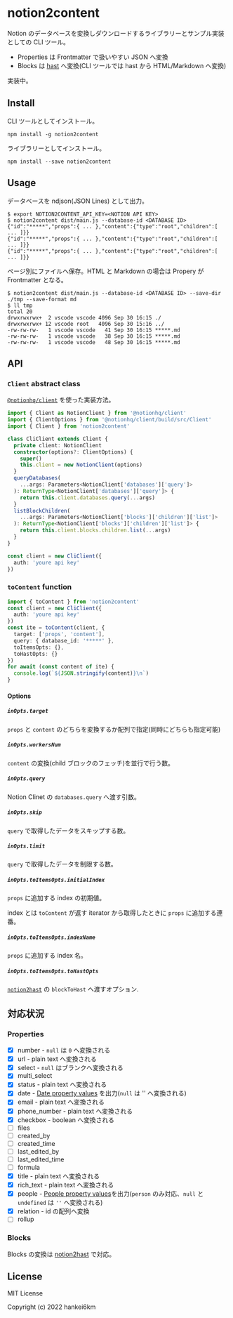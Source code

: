 # notion2content

Notion のデータベースを変換しダウンロードするライブラリーとサンプル実装としての CLI ツール。

- Properties は Frontmatter で扱いやすい JSON へ変換
- Blocks は [hast](https://github.com/syntax-tree/hast) へ変換(CLI ツールでは hast から HTML/Markdown へ変換)

実装中。

## Install

CLI ツールとしてインストール。

```
npm install -g notion2content
```

ライブラリーとしてインストール。

```
npm install --save notion2content
```

## Usage

データベースを ndjson(JSON Lines) として出力。

```
$ export NOTION2CONTENT_API_KEY=<NOTION API KEY>
$ notion2content dist/main.js --database-id <DATABASE ID>
{"id":"*****","props":{ ... },"content":{"type":"root","children":[ ... ]}}
{"id":"*****","props":{ ... },"content":{"type":"root","children":[ ... ]}}
{"id":"*****","props":{ ... },"content":{"type":"root","children":[ ... ]}}
```

ページ別にファイルへ保存。HTML と Markdown の場合は Propery が Frontmatter となる。

```
$ notion2content dist/main.js --database-id <DATABASE ID> --save-dir ./tmp --save-format md
$ ll tmp
total 20
drwxrwxrwx+  2 vscode vscode 4096 Sep 30 16:15 ./
drwxrwxrwx+ 12 vscode root   4096 Sep 30 15:16 ../
-rw-rw-rw-   1 vscode vscode   41 Sep 30 16:15 *****.md
-rw-rw-rw-   1 vscode vscode   38 Sep 30 16:15 *****.md
-rw-rw-rw-   1 vscode vscode   48 Sep 30 16:15 *****.md
```

## API

### `Client` abstract class

[`@notionhq/client`](https://www.npmjs.com/package/@notionhq/client) を使った実装方法。

```typescript
import { Client as NotionClient } from '@notionhq/client'
import { ClientOptions } from '@notionhq/client/build/src/Client'
import { Client } from 'notion2content'

class CliClient extends Client {
  private client: NotionClient
  constructor(options?: ClientOptions) {
    super()
    this.client = new NotionClient(options)
  }
  queryDatabases(
    ...args: Parameters<NotionClient['databases']['query']>
  ): ReturnType<NotionClient['databases']['query']> {
    return this.client.databases.query(...args)
  }
  listBlockChildren(
    ...args: Parameters<NotionClient['blocks']['children']['list']>
  ): ReturnType<NotionClient['blocks']['children']['list']> {
    return this.client.blocks.children.list(...args)
  }
}

const client = new CliClient({
  auth: 'youre api key'
})
```

### `toContent` function

```typescript
import { toContent } from 'notion2content'
const client = new CliClient({
  auth: 'youre api key'
})
const ite = toContent(client, {
  target: ['props', 'content'],
  query: { database_id: '*****' },
  toItemsOpts: {},
  toHastOpts: {}
})
for await (const content of ite) {
  console.log(`${JSON.stringify(content)}\n`)
}
```

#### Options

##### `inOpts.target`

`props` と `content` のどちらを変換するか配列で指定(同時にどちらも指定可能)

##### `inOpts.workersNum`

`content` の変換(child ブロックのフェッチ)を並行で行う数。

##### `inOpts.query`

Notion Clinet の `databases.query` へ渡す引数。

##### `inOpts.skip`

`query` で取得したデータをスキップする数。

##### `inOpts.limit`

`query` で取得したデータを制限する数。

##### `inOpts.toItemsOpts.initialIndex`

`props` に追加する index の初期値。

index とは `toContent` が返す iterator から取得したときに `props` に追加する連番。

##### `inOpts.toItemsOpts.indexName`

`props` に追加する index 名。

##### `inOpts.toItemsOpts.toHastOpts`

[`notion2hast`](https://github.com/hankei6km/notion2hast) の `blockToHast` へ渡すオプション.

## 対応状況

### Properties

- [x] number - `null` は `0` へ変換される
- [x] url - plain text へ変換される
- [x] select - `null` はブランクへ変換される
- [x] multi_select
- [x] status - plain text へ変換される
- [x] date - [Date property values](https://developers.notion.com/reference/property-item-object#date-property-values) を出力(`null` は '' へ変換される)
- [x] email - plain text へ変換される
- [x] phone_number - plain text へ変換される
- [x] checkbox - boolean へ変換される
- [ ] files
- [ ] created_by
- [ ] created_time
- [ ] last_edited_by
- [ ] last_edited_time
- [ ] formula
- [x] title - plain text へ変換される
- [x] rich_text - plain text へ変換される
- [x] people - [People property values](https://developers.notion.com/reference/property-item-object#people-property-values)を出力(`person` のみ対応、`null` と `undefined` は `''` へ変換される)
- [x] relation - id の配列へ変換
- [ ] rollup

### Blocks

Blocks の変換は [notion2hast](https://github.com/hankei6km/notion2hast#%E5%AF%BE%E5%BF%9C%E7%8A%B6%E6%B3%81) で対応。

## License

MIT License

Copyright (c) 2022 hankei6km
